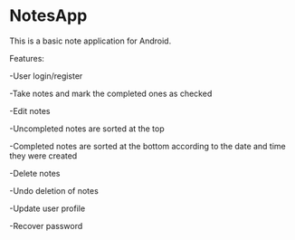 # NotesApp
This is a basic note application for Android.

Features:

-User login/register

-Take notes and mark the completed ones as checked

-Edit notes

-Uncompleted notes are sorted at the top

-Completed notes are sorted at the bottom according to the date and time they were created

-Delete notes

-Undo deletion of notes

-Update user profile

-Recover password


